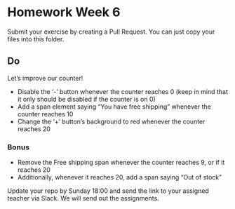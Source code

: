 # Homework Week 6

Submit your exercise by creating a Pull Request. You can just copy your files into this folder.

## Do
Let’s improve our counter!

- Disable the ‘-’ button whenever the counter reaches 0 (keep in mind that it only should be disabled if the counter is on 0)
- Add a span element saying “You have free shipping” whenever the counter reaches 10 
- Change the ‘+’ button’s background to red whenever the counter reaches 20

### Bonus
- Remove the Free shipping span whenever the counter reaches 9, or if it reaches 20
- Additionally, whenever it reaches 20, add a span saying “Out of stock”

Update your repo by Sunday 18:00 and send the link to your assigned teacher via Slack. We will send out the assignments.
